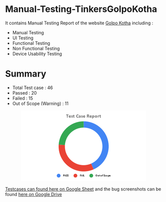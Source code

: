 # Manual-Testing-TinkersGolpoKotha

It contains Manual Testing Report of the website [Golpo Kotha](https://golpokotha.tinkers.ltd) including :
- Manual Testing
- UI Testing
- Functional Testing
- Non Functional Testing
- Device Usability Testing

# Summary
- Total Test case : 46
- Passed : 20
- Failed : 15
- Out of Scope (Warning) : 11

<div align="center">
  <img alt="Test Case Report" src="./Screenshots/Test Case Report.png" />
</div>

						
[Testcases can found here on Google Sheet](https://docs.google.com/spreadsheets/d/1m0fDcmV0hhUGmL0DrAN3su_LBWiIYmNb42B07M6HKfw/edit#gid=1919266392) and the bug screenshots can be found [here on Google Drive](https://drive.google.com/drive/folders/1XbtdS56nlJ-tTBVWeiw9bO3DbKiOUfV2?usp=share_link)

